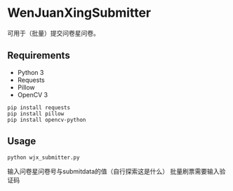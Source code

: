 # WenJuanXingSubmitter
可用于（批量）提交问卷星问卷。

## Requirements
* Python 3
* Requests
* Pillow
* OpenCV 3
```
pip install requests
pip install pillow
pip install opencv-python
```

## Usage
```
python wjx_submitter.py
```

输入问卷星问卷号与submitdata的值（自行探索这是什么）
批量刷票需要输入验证码
